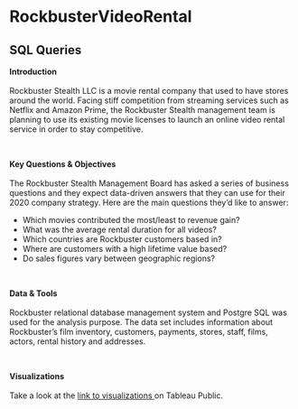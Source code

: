 # RockbusterVideoRental
## SQL Queries
<p>
<b>Introduction</b>
<br><br>
Rockbuster Stealth LLC is a movie rental company that used to have stores around the world. Facing stiff competition from streaming services such as Netflix and Amazon Prime, the Rockbuster Stealth management team is planning to use its existing movie licenses to launch an online video rental service in order to stay competitive.
</p>
<br>
<p>
<b> Key Questions & Objectives </b>
<br><br>
The Rockbuster Stealth Management Board has asked a series of business questions and they expect data-driven answers that they can use for their 2020 company strategy. Here are
the main questions they’d like to answer:
<ul>
  <li>Which movies contributed the most/least to revenue gain?</li>
  <li>What was the average rental duration for all videos?</li>
  <li>Which countries are Rockbuster customers based in?</li> 
  <li>Where are customers with a high lifetime value based?</li>
  <li>Do sales figures vary between geographic regions?</li> 
</ul>
</p>
<br>
<p>
<b>Data & Tools</b>
<br><br>
Rockbuster relational database management system and Postgre SQL was used for the analysis purpose.  The data set includes information about Rockbuster’s film inventory, customers, payments, stores, staff, films, actors, rental history and addresses.
</p>
<br>
<p>
<b>Visualizations</b>
<br><br>
Take a look at the <a href="https://public.tableau.com/views/RockbusterTop5/Top10Countries?:language=en-US&publish=yes&:sid=&:display_count=n&:origin=viz_share_link">
link to visualizations </a>on Tableau Public. 
</P>


